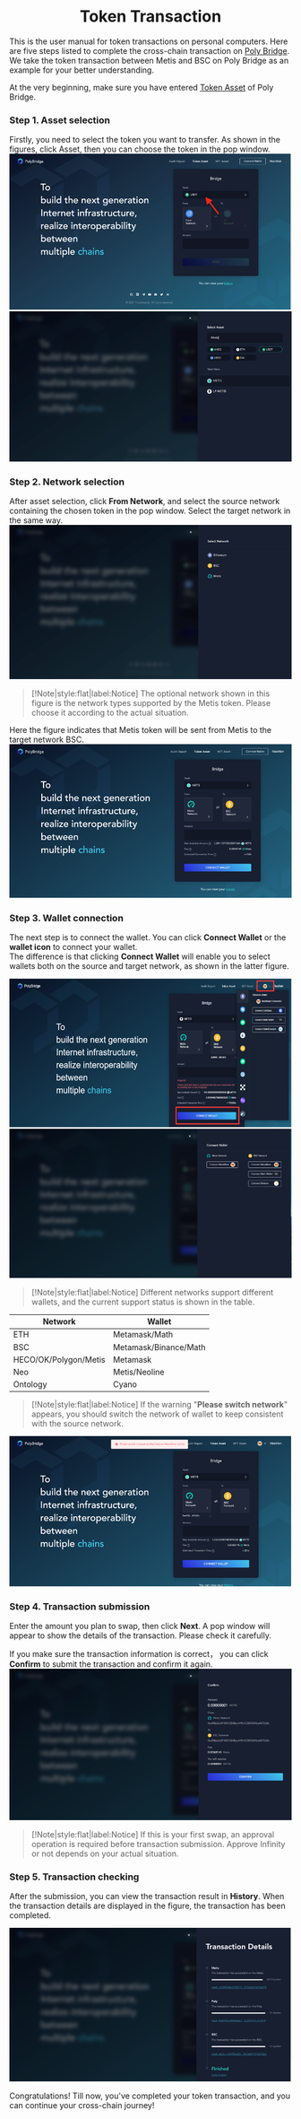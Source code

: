 <h1 align="center">Token Transaction</h1>

This is the user manual for token transactions on personal computers. 
Here are five steps listed to complete the cross-chain transaction on [Poly Bridge](https://bridge.poly.network/).
We take the token transaction between Metis and BSC on Poly Bridge as an example for your better understanding.

At the very beginning, make sure you have entered [Token Asset](https://bridge.poly.network/testnet/) of Poly Bridge.

### Step 1. Asset selection

Firstly, you need to select the token you want to transfer. 
As shown in the figures, click Asset, then you can choose the token in the pop window.
<img alt="img_14.png" src="img_14.png"/>
<img alt="img_16.png" src="img_16.png"/>

### Step 2. Network selection

After asset selection, click **From Network**, and select the source network containing the chosen token in the pop window. 
Select the target network in the same way. 
<img alt="img_17.png" src="img_17.png"/>

> [!Note|style:flat|label:Notice]
> The optional network shown in this figure is the network types supported by the Metis token. Please choose it according to the actual situation.

Here the figure indicates that Metis token will be sent from Metis to the target network BSC.
<img alt="img_18.png" src="img_18.png"/>

### Step 3. Wallet connection

The next step is to connect the wallet. 
You can click **Connect Wallet** or the **wallet icon** to connect your wallet.  
The difference is that clicking **Connect Wallet** will enable you to select wallets both on the source and target network, as shown in the latter figure.

<img alt="img_35.png" src="img_35.png"/>
<img alt="img_32.png" src="img_32.png"/>

> [!Note|style:flat|label:Notice]
Different networks support different wallets, and the current support status is shown in the table.

| **Network**             | 	**Wallet**           |
|-------------------------|-----------------------|
| ETH	                    | Metamask/Math         |
| BSC	                    | Metamask/Binance/Math |
| HECO/OK/Polygon/Metis   | Metamask              |
| Neo	                    | Metis/Neoline         |
| Ontology                | 	Cyano                |

> [!Note|style:flat|label:Notice]
> If the warning "**Please switch network**" appears, you should switch the network of wallet to keep consistent with the source network.

<img alt="img_23.png" src="img_23.png"/>

### Step 4.	Transaction submission

Enter the amount you plan to swap, then click **Next**. 
A pop window will appear to show the details of the transaction. 
Please check it carefully. 

If you make sure the transaction information is correct， you can click **Confirm** to submit the transaction and confirm it again.
<img alt="img_24.png" src="img_24.png"/>

> [!Note|style:flat|label:Notice]
> If this is your first swap, an approval operation is required before transaction submission. 
> Approve Infinity or not depends on your actual situation.

### Step 5. Transaction checking

After the submission, you can view the transaction result in **History**. 
When the transaction details are displayed in the figure, the transaction has been completed.

<img alt="img_25.png" src="img_25.png"/>

Congratulations! Till now, you've completed your token transaction, and you can continue your cross-chain journey!











